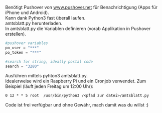 Benötigt Pushover von www.pushover.net für Benachrichtigung (Apps für iPhone und Android).<br />
Kann dank Python3 fast überall laufen.<br />
amtsblatt.py herunterladen.<br />
In amtsblatt.py die Variablen definieren (vorab Applikation in Pushover erstellen).<br />
```python
#pushover variables
po_user = "***"
po_token = "***"

#search for string, ideally postal code
search = "3280"
```
Ausführen mittels pyhton3 amtsblatt.py.<br />
Idealerweise wird ein Raspberry Pi und ein Cronjob verwendet. Zum Beispiel (läuft jeden Freitag um 12:00 Uhr):<br />
```console
0 12 * * 5 root  /usr/bin/python3 /<pfad zur datei>/amtsblatt.py
```
Code ist frei verfügbar und ohne Gewähr, mach damit was du willst :)

